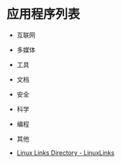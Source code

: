 # 应用程序列表

- 互联网
- 多媒体
- 工具
- 文档
- 安全
- 科学
- 编程
- 其他



- [Linux Links Directory - LinuxLinks](https://www.linuxlinks.com/links/Software/)


